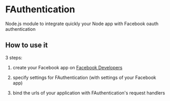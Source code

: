 # FAuthentication


Node.js module to integrate quickly your Node app with Facebook oauth authentication



## How to use it

3 steps:

1. create your Facebook app on [Facebook Developers](https://developers.facebook.com/apps)

2. specify settings for FAuthentication (with settings of your Facebook app)

3. bind the urls of your application with FAuthentication's request handlers  
